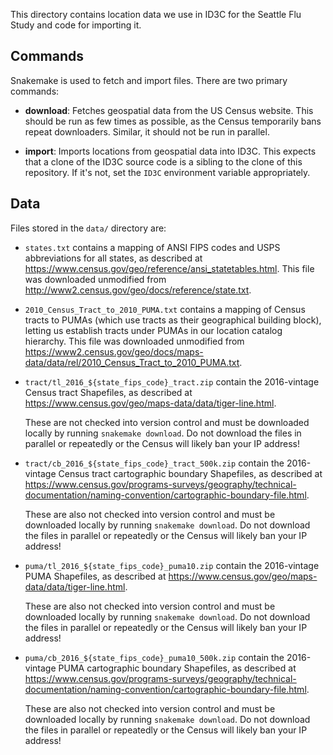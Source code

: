This directory contains location data we use in ID3C for the Seattle Flu Study
and code for importing it.


## Commands

Snakemake is used to fetch and import files.  There are two primary commands:

* __download__: Fetches geospatial data from the US Census website.  This
  should be run as few times as possible, as the Census temporarily bans repeat
  downloaders.  Similar, it should not be run in parallel.

* __import__: Imports locations from geospatial data into ID3C.  This expects
  that a clone of the ID3C source code is a sibling to the clone of this
  repository.  If it's not, set the `ID3C` environment variable appropriately.


## Data

Files stored in the `data/` directory are:

* `states.txt` contains a mapping of ANSI FIPS codes and USPS abbreviations for
  all states, as described at
  <https://www.census.gov/geo/reference/ansi_statetables.html>.  This file was
  downloaded unmodified from
  <http://www2.census.gov/geo/docs/reference/state.txt>.

* `2010_Census_Tract_to_2010_PUMA.txt` contains a mapping of Census tracts to
  PUMAs (which use tracts as their geographical building block), letting us
  establish tracts under PUMAs in our location catalog hierarchy.  This file
  was downloaded unmodified from
  <https://www2.census.gov/geo/docs/maps-data/data/rel/2010_Census_Tract_to_2010_PUMA.txt>.

* `tract/tl_2016_${state_fips_code}_tract.zip` contain the 2016-vintage Census
  tract Shapefiles, as described at
  <https://www.census.gov/geo/maps-data/data/tiger-line.html>.

  These are not checked into version control and must be downloaded locally by
  running `snakemake download`.  Do not download the files in parallel or
  repeatedly or the Census will likely ban your IP address!

* `tract/cb_2016_${state_fips_code}_tract_500k.zip` contain the 2016-vintage Census
  tract cartographic boundary Shapefiles, as described at
  <https://www.census.gov/programs-surveys/geography/technical-documentation/naming-convention/cartographic-boundary-file.html>.

  These are also not checked into version control and must be downloaded
  locally by running `snakemake download`.  Do not download the files in
  parallel or repeatedly or the Census will likely ban your IP address!

* `puma/tl_2016_${state_fips_code}_puma10.zip` contain the 2016-vintage PUMA Shapefiles,
  as described at <https://www.census.gov/geo/maps-data/data/tiger-line.html>.

  These are also not checked into version control and must be downloaded locally by
  running `snakemake download`.  Do not download the files in parallel or
  repeatedly or the Census will likely ban your IP address!

* `puma/cb_2016_${state_fips_code}_puma10_500k.zip` contain the 2016-vintage PUMA
  cartographic boundary Shapefiles, as described at
  <https://www.census.gov/programs-surveys/geography/technical-documentation/naming-convention/cartographic-boundary-file.html>.

  These are also not checked into version control and must be downloaded
  locally by running `snakemake download`.  Do not download the files in
  parallel or repeatedly or the Census will likely ban your IP address!
